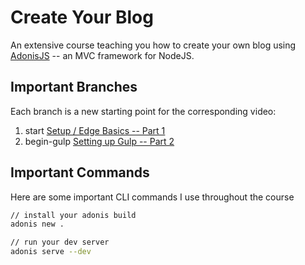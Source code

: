 # Create Your Blog

An extensive course teaching you how to create your own blog using [AdonisJS](http://adonisjs.com/) -- an MVC framework for NodeJS.

## Important Branches

Each branch is a new starting point for the corresponding video:

1.  start [Setup / Edge Basics -- Part 1](https://www.youtube.com/watch?v=rxzWUyimDHo)
2.  begin-gulp [Setting up Gulp -- Part 2](https://www.youtube.com/watch?v=-6X8_PvHbfI)

## Important Commands

Here are some important CLI commands I use throughout the course

```bash
// install your adonis build
adonis new .

// run your dev server
adonis serve --dev
```
